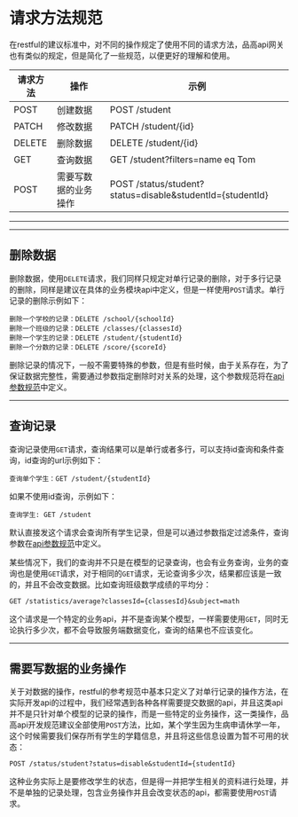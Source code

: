 # 请求方法规范

在restful的建议标准中，对不同的操作规定了使用不同的请求方法，品高api网关也有类似的规定，但是简化了一些规范，以便更好的理解和使用。

|请求方法|操作|示例|
|----|----|----|
|POST|创建数据|POST /student|
|PATCH|修改数据|PATCH /student/{id}|
|DELETE|删除数据|DELETE /student/{id}|
|GET|查询数据|GET /student?filters=name eq Tom|
|POST|需要写数据的业务操作|POST /status/student?status=disable&studentId={studentId}|

---


---

## 删除数据

删除数据，使用`DELETE`请求，我们同样只规定对单行记录的删除，对于多行记录的删除，同样是建议在具体的业务模块api中定义，但是一样使用`POST`请求。单行记录的删除示例如下：

```
删除一个学校的记录：DELETE /school/{schoolId}
删除一个班级的记录：DELETE /classes/{classesId}
删除一个学生的记录：DELETE /student/{studentId}
删除一个分数的记录：DELETE /score/{scoreId}
```

删除记录的情况下，一般不需要特殊的参数，但是有些时候，由于关系存在，为了保证数据完整性，需要通过参数指定删除时对关系的处理，这个参数规范将在[api参数规范](parameter.md)中定义。

---

## 查询记录

查询记录使用`GET`请求，查询结果可以是单行或者多行，可以支持id查询和条件查询，id查询的url示例如下：

```
查询单个学生：GET /student/{studentId}
```

如果不使用id查询，示例如下：

```
查询学生: GET /student
```

默认直接发这个请求会查询所有学生记录，但是可以通过参数指定过滤条件，查询参数在[api参数规范](parameter.md)中定义。

某些情况下，我们的查询并不只是在模型的记录查询，也会有业务查询，业务的查询也是使用`GET`请求，对于相同的`GET`请求，无论查询多少次，结果都应该是一致的，并且不会改变数据。比如查询班级数学成绩的平均分：

```
GET /statistics/average?classesId={classesId}&subject=math
```

这个请求是一个特定的业务api，并不是查询某个模型，一样需要使用`GET`，同时无论执行多少次，都不会导致服务端数据变化，查询的结果也不应该变化。

---

## 需要写数据的业务操作

关于对数据的操作，restful的参考规范中基本只定义了对单行记录的操作方法，在实际开发api的过程中，我们经常遇到各种各样需要提交数据的api，并且这类api并不是只针对单个模型的记录的操作，而是一些特定的业务操作，这一类操作，品高api开发规范建议全部使用`POST`方法，比如，某个学生因为生病申请休学一年，这个时候需要我们保存所有学生的学籍信息，并且将这些信息设置为暂不可用的状态：

```
POST /status/student?status=disable&studentId={studentId}
```

这种业务实际上是要修改学生的状态，但是得一并把学生相关的资料进行处理，并不是单独的记录处理，包含业务操作并且会改变状态的api，都需要使用`POST`请求。